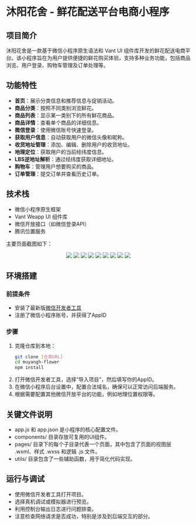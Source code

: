 # 沐阳花舍 - 鲜花配送平台电商小程序

## 项目简介
沐阳花舍是一款基于微信小程序原生语法和 Vant UI 组件库开发的鲜花配送电商平台。该小程序旨在为用户提供便捷的鲜花购买体验，支持多种业务功能，包括商品浏览、用户登录、购物车管理及订单处理等。


## 功能特性
- **首页**：展示分类信息和推荐信息与促销活动。
- **商品分类**：按照不同类别浏览鲜花。
- **商品列表**：显示某一类别下的所有鲜花商品。
- **商品详情**：查看单个商品的详细信息。
- **微信登录**：使用微信账号快速登录。
- **获取用户信息**：自动获取用户的微信头像和昵称。
- **收货地址管理**：添加、编辑、删除用户的收货地址。
- **地理定位**：获取用户的当前经纬度信息。
- **LBS逆地址解析**：通过经纬度获取详细地址。
- **购物车**：管理用户想要购买的商品。
- **订单管理**：提交订单并查看历史订单。

## 技术栈
- 微信小程序原生框架
- Vant Weapp UI 组件库
- 微信开放接口（如微信登录API）
- 腾讯位置服务


主要页面截图如下：

<p align="center">
<img src="https://my-website-assets-1323233637.cos.ap-guangzhou.myqcloud.com/imgs/my%E9%A6%96%E9%A1%B5.png"/>
<img src="https://my-website-assets-1323233637.cos.ap-guangzhou.myqcloud.com/imgs/my%E5%88%86%E7%B1%BB%E9%A1%B5.png"/>
<img src="https://my-website-assets-1323233637.cos.ap-guangzhou.myqcloud.com/imgs/my%E8%B4%AD%E7%89%A9%E8%BD%A6.png"/>
<img src="https://my-website-assets-1323233637.cos.ap-guangzhou.myqcloud.com/imgs/my%E6%88%91%E7%9A%84.png"/>
<img src="https://my-website-assets-1323233637.cos.ap-guangzhou.myqcloud.com/imgs/my%E5%95%86%E5%93%81%E8%AF%A6%E6%83%85.png"/>
<img src="https://my-website-assets-1323233637.cos.ap-guangzhou.myqcloud.com/imgs/my-%E8%AE%A2%E5%8D%95%E7%BB%93%E7%AE%97.png"/>
<img src="https://my-website-assets-1323233637.cos.ap-guangzhou.myqcloud.com/imgs/my%E8%AE%A2%E5%8D%95%E9%A1%B5.png"/>
<img src="https://my-website-assets-1323233637.cos.ap-guangzhou.myqcloud.com/imgs/my%E4%BD%8D%E7%BD%AE%E6%90%9C%E7%B4%A2.png"/>
<img src="https://my-website-assets-1323233637.cos.ap-guangzhou.myqcloud.com/imgs/my%E4%BF%AE%E6%94%B9%E7%94%A8%E6%88%B7%E4%BF%A1%E6%81%AF.png"/>
</p>


## 环境搭建
### 前提条件
- 安装了最新版[微信开发者工具](https://developers.weixin.qq.com/miniprogram/dev/devtools/download.html)
- 注册了微信小程序账号，并获得了AppID
### 步骤
1. 克隆仓库到本地：
   ```bash
   git clone [仓库URL]
   cd muyangh-flower
   npm install
   ```
2. 打开微信开发者工具，选择“导入项目”，然后填写你的AppID。
3. 在微信小程序后台设置中，配置合法域名，确保可以正常访问后端服务。
4. 根据需要配置其他微信开放平台的功能，例如地理位置权限等。

## 关键文件说明
- app.js 和 app.json 是小程序的核心配置文件。
- components/ 目录存放可复用的UI组件。
- pages/ 目录下的每个子目录代表一个页面，其中包含了页面的视图层 .wxml、样式 .wxss 和逻辑 .js 文件。
- utils/ 目录包含了一些辅助函数，用于简化代码实现。
## 运行与调试
- 使用微信开发者工具打开项目。
- 选择真机调试或模拟器进行预览。
- 利用控制台输出日志进行问题排查。
- 注意检查网络请求是否成功，特别是涉及到后端交互的部分。
